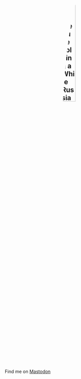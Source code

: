 <img
	style="display: block;
		   border-radius: 75%;
		   margin-left: auto;
		   margin-right: auto;
		   width: 30%"
	src="/resources/doodatar.png"
	alt="Artwork of the Dude holding a White Russian from The Big Lebowski movie">
</img>
---

Find me on [Mastodon](https://mastodon.social/@bigdoodr)